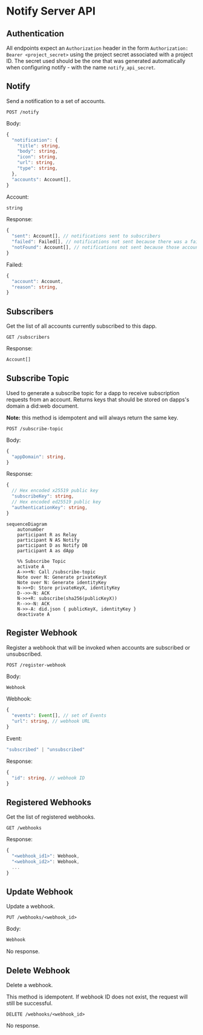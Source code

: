 # Notify Server API

## Authentication

All endpoints expect an `Authorization` header in the form `Authorization: Bearer <project_secret>` using the project secret associated with a project ID. The secret used should be the one that was generated automatically when configuring notify - with the name `notify_api_secret`.

## Notify

Send a notification to a set of accounts.

`POST /notify`

Body:

```typescript
{
  "notification": {
    "title": string,
    "body": string,
    "icon": string,
    "url": string,
    "type": string,
  },
  "accounts": Account[],
}
```

Account:

```typescript
string
```

Response: 

```typescript
{
  "sent": Account[], // notifications sent to subscribers
  "failed": Failed[], // notifications not sent because there was a failure in delivering
  "notFound": Account[], // notifications not sent because those accounts were not subscribers
}
```

Failed:

```typescript
{
  "account": Account,
  "reason": string,
}
```

## Subscribers 

Get the list of all accounts currently subscribed to this dapp.

`GET /subscribers`

Response:

```typescript
Account[]
``` 

## Subscribe Topic

Used to generate a subscribe topic for a dapp to receive subscription requests from an account. Returns keys that should be stored on dapps's domain a did:web document.

**Note:** this method is idempotent and will always return the same key.

`POST /subscribe-topic`

Body:

```typescript
{
  "appDomain": string,
}
``` 

Response:

```typescript
{
  // Hex encoded x25519 public key
  "subscribeKey": string,
  // Hex encoded ed25519 public key
  "authenticationKey": string,
}
```

```mermaid
sequenceDiagram
    autonumber
    participant R as Relay
    participant N AS Notify
    participant D as Notify DB
    participant A as dApp

    %% Subscribe Topic
    activate A
    A->>+N: Call /subscribe-topic 
    Note over N: Generate privateKeyX
    Note over N: Generate identityKey
    N->>+D: Store privateKeyX, identityKey
    D-->>-N: ACK
    N->>+R: subscribe(sha256(publicKeyX))
    R-->>-N: ACK
    N->>-A: did.json { publicKeyX, identityKey }
    deactivate A
```

## Register Webhook

Register a webhook that will be invoked when accounts are subscribed or unsubscribed.

`POST /register-webhook`

Body:

```typescript
Webhook
```

Webhook:

```typescript
{
  "events": Event[], // set of Events
  "url": string, // webhook URL
}
```

Event:

```typescript
"subscribed" | "unsubscribed"
```

Response:

```typescript
{
  "id": string, // webhook ID
}
```

## Registered Webhooks

Get the list of registered webhooks.

`GET /webhooks`

Response:

```typescript
{
  "<webhook_id1>": Webhook,
  "<webhook_id2>": Webhook,
  ...
}
```

## Update Webhook

Update a webhook.

`PUT /webhooks/<webhook_id>`

Body:

```typescript
Webhook
```

No response.

## Delete Webhook

Delete a webhook.

This method is idempotent. If webhook ID does not exist, the request will still be successful.

`DELETE /webhooks/<webhook_id>`

No response.
